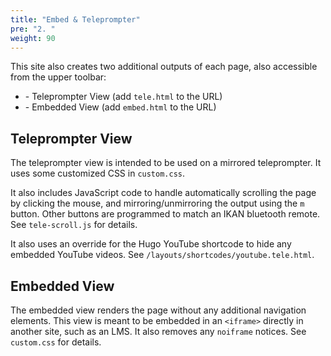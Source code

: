 ```yaml
---
title: "Embed & Teleprompter"
pre: "2. "
weight: 90
---
```


This site also creates two additional outputs of each page, also accessible from the upper toolbar:

* <i class="fas fa-tv"></i> -  Teleprompter View (add `tele.html` to the URL)
* <i class="fas fa-expand-arrows-alt"></i> - Embedded View (add `embed.html` to the URL)

## Teleprompter View

The teleprompter view is intended to be used on a mirrored teleprompter. It uses some customized CSS in `custom.css`.

It also includes JavaScript code to handle automatically scrolling the page by clicking the mouse, and mirroring/unmirroring the output using the `m` button. Other buttons are programmed to match an IKAN bluetooth remote. See `tele-scroll.js` for details.

It also uses an override for the Hugo YouTube shortcode to hide any embedded YouTube videos. See `/layouts/shortcodes/youtube.tele.html`. 

## Embedded View

The embedded view renders the page without any additional navigation elements. This view is meant to be embedded in an `<iframe>` directly in another site, such as an LMS. It also removes any `noiframe` notices. See `custom.css` for details.